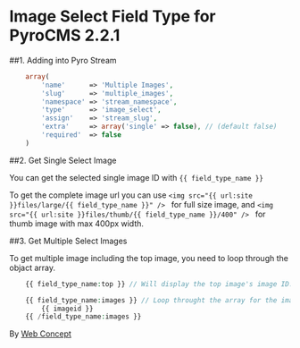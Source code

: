 Image Select Field Type for PyroCMS 2.2.1
=========


##1. Adding into Pyro Stream
```php
    array(
        'name'      => 'Multiple Images',
        'slug'      => 'multiple_images',
        'namespace' => 'stream_namespace',
        'type'      => 'image_select',
        'assign'    => 'stream_slug',
        'extra'     => array('single' => false), // (default false)
        'required'  => false
    )
```

##2. Get Single Select Image

You can get the selected single image ID with ```{{ field_type_name }}```

To get the complete image url you can use ```<img src="{{ url:site }}files/large/{{ field_type_name }}" /> ``` for full size image,
and ```<img src="{{ url:site }}files/thumb/{{ field_type_name }}/400" /> ``` for thumb image with max 400px width.

##3. Get Multiple Select Images

To get multiple image including the top image, you need to loop through the objact array.
```php
    {{ field_type_name:top }} // Will display the top image's image ID.

    {{ field_type_name:images }} // Loop throught the array for the image IDs
        {{ imageid }}
    {{ /field_type_name:images }}
```

By [Web Concept](http://wcept.com)
